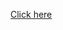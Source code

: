 [Click here](https://jmistudent-my.sharepoint.com/:o:/g/personal/mayank1908234_st_jmi_ac_in/EslUkrSOrw1Jszs-d6Zvr0IB18U1bCnC2DDA7aeHS4ErhQ?e=LHEYsD)
